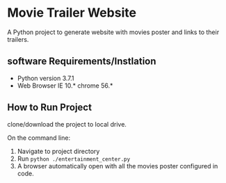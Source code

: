 # Movie Trailer Website

A Python project to generate website with movies poster and links to their trailers.



## software Requirements/Instlation

- Python version 3.7.1
- Web Browser IE 10.* chrome 56.*

## How to Run Project

clone/download the project to local drive.

On the command line:

1. Navigate to project directory
2. Run `python ./entertainment_center.py`
3. A browser automatically open with all the movies poster configured in code.
